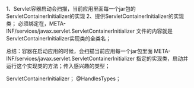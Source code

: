 1、Servlet容器启动会扫描，当前应用里面每一个jar包的
	ServletContainerInitializer的实现
2、提供ServletContainerInitializer的实现类；
	必须绑定在，META-INF/services/javax.servlet.ServletContainerInitializer
	文件的内容就是ServletContainerInitializer实现类的全类名；

总结：容器在启动应用的时候，会扫描当前应用每一个jar包里面
META-INF/services/javax.servlet.ServletContainerInitializer
指定的实现类，启动并运行这个实现类的方法；传入感兴趣的类型；


ServletContainerInitializer；
@HandlesTypes；